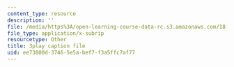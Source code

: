 ```yaml
---
content_type: resource
description: ''
file: /media/https%3A/open-learning-course-data-rc.s3.amazonaws.com/18-01sc-single-variable-calculus-fall-2010/ee73800d37465e5abef7f3a5ffc7af77_JXPe2J069c.vtt
file_type: application/x-subrip
resourcetype: Other
title: 3play caption file
uid: ee73800d-3746-5e5a-bef7-f3a5ffc7af77
---
```

